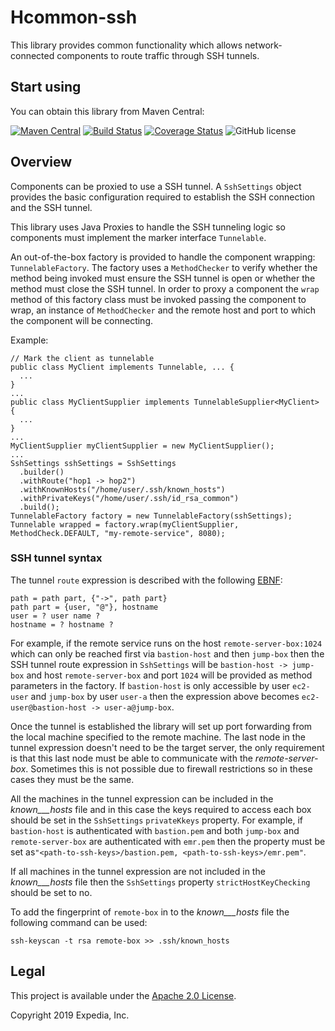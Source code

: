 # Hcommon-ssh

This library provides common functionality which allows network-connected components to route traffic through SSH tunnels.

## Start using

You can obtain this library from Maven Central:

[![Maven Central](https://maven-badges.herokuapp.com/maven-central/com.hotels/hcommon-ssh/badge.svg?subject=com.hotels:hcommon-ssh.jar)](https://maven-badges.herokuapp.com/maven-central/com.hotels/hcommon-ssh) [![Build Status](https://travis-ci.org/HotelsDotCom/hcommon-ssh.svg?branch=master)](https://travis-ci.org/HotelsDotCom/hcommon-ssh) [![Coverage Status](https://coveralls.io/repos/github/HotelsDotCom/hcommon-ssh/badge.svg?branch=master)](https://coveralls.io/github/HotelsDotCom/hcommon-ssh?branch=master) ![GitHub license](https://img.shields.io/github/license/HotelsDotCom/hcommon-ssh.svg)

## Overview

Components can be proxied to use a SSH tunnel. A `SshSettings` object provides the basic configuration required to establish the SSH connection and the SSH tunnel.

This library uses Java Proxies to handle the SSH tunneling logic so components must implement the marker interface `Tunnelable`.

An out-of-the-box factory is provided to handle the component wrapping: `TunnelableFactory`. The factory uses a `MethodChecker` to verify whether the method being invoked must ensure the SSH tunnel is open or whether the method must close the SSH tunnel. In order to proxy a component the `wrap` method of this factory class must be invoked passing the component to wrap, an instance of `MethodChecker` and the remote host and port to which the component will be connecting.

Example:

    // Mark the client as tunnelable
    public class MyClient implements Tunnelable, ... {
      ...
    }
    ...
    public class MyClientSupplier implements TunnelableSupplier<MyClient> {
      ...
    }
    ...
    MyClientSupplier myClientSupplier = new MyClientSupplier();
    ...
    SshSettings sshSettings = SshSettings
      .builder()
      .withRoute("hop1 -> hop2")
      .withKnownHosts("/home/user/.ssh/known_hosts")
      .withPrivateKeys("/home/user/.ssh/id_rsa_common")
      .build();
    TunnelableFactory factory = new TunnelableFactory(sshSettings);
    Tunnelable wrapped = factory.wrap(myClientSupplier, MethodCheck.DEFAULT, "my-remote-service", 8080);

### SSH tunnel syntax

The tunnel `route` expression is described with the following <a href="https://en.wikipedia.org/wiki/Extended_Backus%E2%80%93Naur_Form">EBNF</a>:

    path = path part, {"->", path part}
    path part = {user, "@"}, hostname
    user = ? user name ?
    hostname = ? hostname ?

For example, if the remote service runs on the host `remote-server-box:1024` which can only be reached first via `bastion-host` and then `jump-box` then the SSH tunnel route expression in `SshSettings` will be `bastion-host -> jump-box` and host `remote-server-box` and port `1024` will be provided as method parameters in the factory. If `bastion-host` is only accessible by user `ec2-user` and `jump-box` by user `user-a` then the expression above becomes `ec2-user@bastion-host -> user-a@jump-box`.

Once the tunnel is established the library will set up port forwarding from the local machine specified to the remote machine. The last node in the tunnel expression doesn't need to be the target server, the only requirement is that this last node must be able to communicate with the _remote-server-box_. Sometimes this is not possible due to firewall restrictions so in these cases they must be the same.

All the machines in the tunnel expression can be included in the _known___hosts_ file and in this case the keys required to access each box should be set in the `SshSettings` `privateKkeys` property. For example, if `bastion-host` is authenticated with `bastion.pem` and both `jump-box` and `remote-server-box` are authenticated with `emr.pem` then the property must be set as`"<path-to-ssh-keys>/bastion.pem, <path-to-ssh-keys>/emr.pem"`.

If all machines in the tunnel expression are not included in the _known___hosts_ file then the `SshSettings` property `strictHostKeyChecking` should be set to no.

To add the fingerprint of `remote-box` in to the _known___hosts_ file the following command can be used:

    ssh-keyscan -t rsa remote-box >> .ssh/known_hosts

## Legal
This project is available under the [Apache 2.0 License](http://www.apache.org/licenses/LICENSE-2.0.html).

Copyright 2019 Expedia, Inc.
